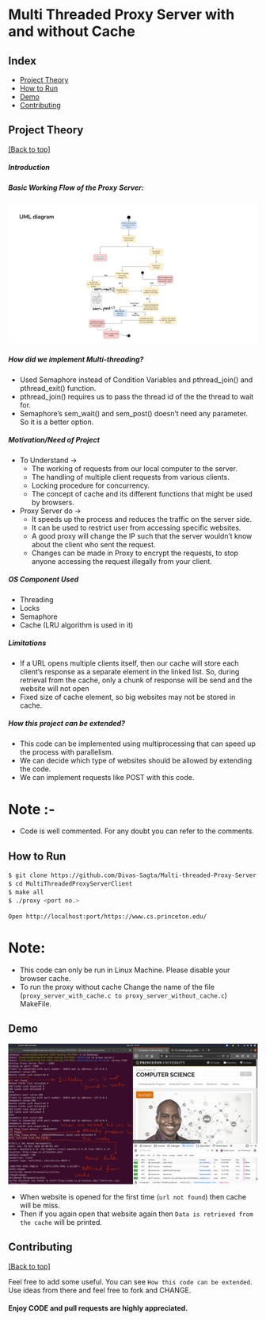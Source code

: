 <h1>Multi Threaded Proxy Server with and without Cache</h1>


## Index

- [Project Theory](https://github.com/Divas-Sagta/Multi-threaded-Proxy-Server?tab=readme-ov-file#project-theory)
- [How to Run](https://github.com/Divas-Sagta/Multi-threaded-Proxy-Server?tab=readme-ov-file#how-to-run)
- [Demo](https://github.com/Divas-Sagta/Multi-threaded-Proxy-Server?tab=readme-ov-file#demo)
- [Contributing](https://github.com/Divas-Sagta/Multi-threaded-Proxy-Server?tab=readme-ov-file#contributing)

## Project Theory

[[Back to top]](https://github.com/Divas-Sagta/Multi-threaded-Proxy-Server?tab=readme-ov-file#index)

##### Introduction

##### Basic Working Flow of the Proxy Server:
![](https://github.com/Divas-Sagta/Multi-threaded-Proxy-Server/blob/main/pics/UML.JPG)

##### How did we implement Multi-threading?
- Used Semaphore instead of Condition Variables and pthread_join() and pthread_exit() function. 
- pthread_join() requires us to pass the thread id of the the thread to wait for. 
- Semaphore’s sem_wait() and sem_post() doesn’t need any parameter. So it is a better option. 


##### Motivation/Need of Project
- To Understand → 
  - The working of requests from our local computer to the server.
  - The handling of multiple client requests from various clients.
  - Locking procedure for concurrency.
  - The concept of cache and its different functions that might be used by browsers.
- Proxy Server do → 
  - It speeds up the process and reduces the traffic on the server side.
  - It can be used to restrict user from accessing specific websites.
  - A good proxy will change the IP such that the server wouldn’t know about the client who sent the request.
  - Changes can be made in Proxy to encrypt the requests, to stop anyone accessing the request illegally from your client.
 
##### OS Component Used ​
- Threading
- Locks 
- Semaphore
- Cache (LRU algorithm is used in it)

##### Limitations ​
- If a URL opens multiple clients itself, then our cache will store each client’s response as a separate element in the linked list. So, during retrieval from the cache, only a chunk of response will be send and the website will not open
- Fixed size of cache element, so big websites may not be stored in cache. 

##### How this project can be extended? ​
- This code can be implemented using multiprocessing that can speed up the process with parallelism.
- We can decide which type of websites should be allowed by extending the code.
- We can implement requests like POST with this code.


# Note :-
- Code is well commented. For any doubt you can refer to the comments.


## How to Run

```bash
$ git clone https://github.com/Divas-Sagta/Multi-threaded-Proxy-Server.git
$ cd MultiThreadedProxyServerClient
$ make all
$ ./proxy <port no.>
```
`Open http://localhost:port/https://www.cs.princeton.edu/`

# Note:
- This code can only be run in Linux Machine. Please disable your browser cache.
- To run the proxy without cache Change the name of the file (`proxy_server_with_cache.c to proxy_server_without_cache.c`) MakeFile.

## Demo
![](https://github.com/Divas-Sagta/Multi-threaded-Proxy-Server/blob/main/pics/cache.png)
- When website is opened for the first time (`url not found`) then cache will be miss.
- Then if you again open that website again then `Data is retrieved from the cache` will be printed.

## Contributing

[[Back to top]](https://github.com/Divas-Sagta/Multi-threaded-Proxy-Server?tab=readme-ov-file#index)

Feel free to add some useful. You can see `How this code can be extended`. Use ideas from there and feel free to fork and CHANGE. 

#### Enjoy CODE and pull requests are highly appreciated.
